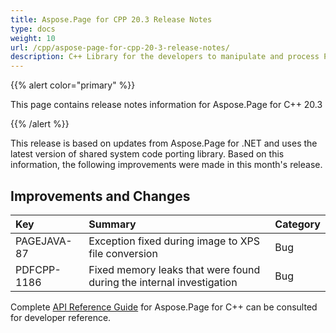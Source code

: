 ```yaml
---
title: Aspose.Page for CPP 20.3 Release Notes
type: docs
weight: 10
url: /cpp/aspose-page-for-cpp-20-3-release-notes/
description: C++ Library for the developers to manipulate and process PS, EPS, and XPS files. Release Notes of Aspose.Page API solution for C++ | 3-rd release of 2020
---
```


{{% alert color="primary" %}} 

This page contains release notes information for Aspose.Page for C++ 20.3

{{% /alert %}} 

This release is based on updates from Aspose.Page for .NET and uses the latest version of shared system code porting library. Based on this information, the following improvements were made in this month's release.
## **Improvements and Changes**

|**Key**|**Summary**|**Category**|
| :- | :- | :- |
|PAGEJAVA-87|Exception fixed during image to XPS file conversion|Bug|
|PDFCPP-1186|Fixed memory leaks that were found during the internal investigation|Bug|

Complete [API Reference Guide](https://reference.aspose.com/page/cpp/) for Aspose.Page for C++ can be consulted for developer reference.
